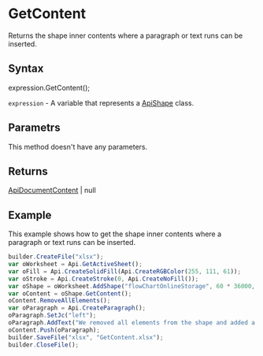 # GetContent

Returns the shape inner contents where a paragraph or text runs can be inserted.

## Syntax

expression.GetContent();

`expression` - A variable that represents a [ApiShape](../ApiShape.md) class.

## Parametrs

This method doesn't have any parameters.

## Returns

[ApiDocumentContent](../../ApiDocumentContent/ApiDocumentContent.md) &#124; null

## Example

This example shows how to get the shape inner contents where a paragraph or text runs can be inserted.

```javascript
builder.CreateFile("xlsx");
var oWorksheet = Api.GetActiveSheet();
var oFill = Api.CreateSolidFill(Api.CreateRGBColor(255, 111, 61));
var oStroke = Api.CreateStroke(0, Api.CreateNoFill());
var oShape = oWorksheet.AddShape("flowChartOnlineStorage", 60 * 36000, 35 * 36000, oFill, oStroke, 0, 2 * 36000, 0, 3 * 36000);
var oContent = oShape.GetContent();
oContent.RemoveAllElements();
var oParagraph = Api.CreateParagraph();
oParagraph.SetJc("left");
oParagraph.AddText("We removed all elements from the shape and added a new paragraph inside it.");
oContent.Push(oParagraph);
builder.SaveFile("xlsx", "GetContent.xlsx");
builder.CloseFile();
```